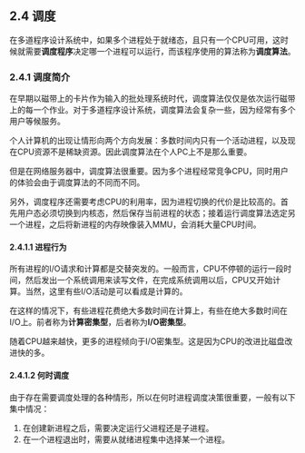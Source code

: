## 2.4 调度
在多道程序设计系统中，如果多个进程处于就绪态，且只有一个CPU可用，这时候就需要**调度程序**决定哪一个进程可以运行，而该程序使用的算法称为**调度算法**。

### 2.4.1 调度简介

在早期以磁带上的卡片作为输入的批处理系统时代，调度算法仅仅是依次运行磁带上的每一个作业。对于多道程序设计系统，调度算法会复杂一些，因为经常有多个用户等候服务。

个人计算机的出现让情形向两个方向发展：多数时间内只有一个活动进程，以及现在CPU资源不是稀缺资源。因此调度算法在个人PC上不是那么重要。

但是在网络服务器中，调度算法很重要。因为多个进程经常竞争CPU，同时用户的体验会由于调度算法的不同而不同。

另外，调度程序还需要考虑CPU的利用率，因为进程切换的代价是比较高的。首先用户态必须切换到内核态，然后保存当前进程的状态；接着运行调度算法选定另一个进程，之后将新进程的内存映像装入MMU，会消耗大量CPU时间。

#### 2.4.1.1 进程行为

所有进程的I/O请求和计算都是交替突发的。一般而言，CPU不停顿的运行一段时间，然后发出一个系统调用来读写文件，在完成系统调用以后，CPU又开始计算。当然，这里有些I/O活动是可以看成是计算的。

在这样的情况下，有些进程花费绝大多数时间在计算上，有些在绝大多数时间在I/O上。前者称为**计算密集型**，后者称为**I/O密集型**。

随着CPU越来越快，更多的进程倾向于I/O密集型。这是因为CPU的改进比磁盘改进快的多。

#### 2.4.1.2 何时调度

由于存在需要调度处理的各种情形，所以在何时进程调度决策很重要，一般有以下集中情况：
1. 在创建新进程之后，需要决定运行父进程还是子进程。
2. 在一个进程退出时，需要从就绪进程集中选择某一个进程。

